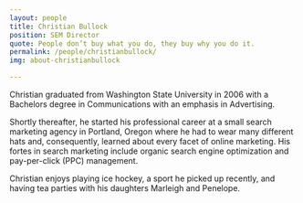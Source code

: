 ```yaml
---
layout: people
title: Christian Bullock
position: SEM Director
quote: People don’t buy what you do, they buy why you do it.
permalink: /people/christianbullock/
img: about-christianbullock

---
```


Christian graduated from Washington State University in 2006 with a Bachelors degree in Communications with an emphasis in Advertising.

<p>Shortly thereafter, he started his professional career at a small search marketing agency in Portland, Oregon where he had to wear many different hats and, consequently, learned about every facet of online marketing. His fortes in search marketing include organic search engine optimization and pay-per-click (PPC) management.</p>

Christian enjoys playing ice hockey, a sport he picked up recently, and having tea parties with his daughters Marleigh and Penelope.
